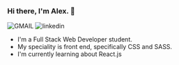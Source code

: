 ### Hi there, I'm Alex. 👋

![GMAIL](https://img.shields.io/badge/Gmail-D14836?style=for-the-badge&logo=gmail&logoColor=white)
![linkedin]([https://img.shields.io/badge/<LABEL>-<MESSAGE>-<COLOR>](https://img.shields.io/badge/LinkedIn-0077B5?style=for-the-badge&logo=linkedin&logoColor=white))

* I'm a Full Stack Web Developer student.
* My speciality is front end, specifically CSS and SASS.
* I'm currently learning about React.js

<!--
**alexander1262/alexander1262** is a ✨ _special_ ✨ repository because its `README.md` (this file) appears on your GitHub profile.

Here are some ideas to get you started:

- 🔭 I’m currently working on ...
- 🌱 I’m currently learning ...
- 👯 I’m looking to collaborate on ...
- 🤔 I’m looking for help with ...
- 💬 Ask me about ...
- 📫 How to reach me: ...
- 😄 Pronouns: ...
- ⚡ Fun fact: ...
-->
